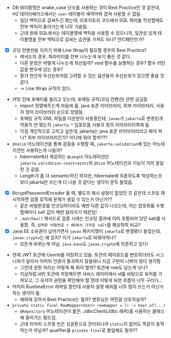 - DB 테이블명은 snake_case 단수를 사용하는 것이 Best Practice인 것 같은데, H2 데이터베이스에서는 `user` 테이블이 예약어와 겹쳐 사용할 수 없음.
  - 일단 백틱으로 감싸두긴 했는데, 리포지토리 코드에서 SQL 쿼리를 작성할때도 전부 백틱이 들어가는게 너무 거슬림.
  - 근데 원래 SQL에서는 테이블명에 백틱을 사용할 수 있으니까, 일관성 있게 테이블명을 전부 백틱으로 감싸는 습관을 가져도 되나? 안티패턴인가?
- [x] 코딩 컨벤션을 지키기 위해 Line Wrap이 필요할 경우의 Best Practice?
  - 메서드의 경우, 파라미터를 전부 나누는게 보기 좋은 것 같다.
  - 다른 문장은 어떻게 나누는게 최선일까? void 함수를 실행하는 경우? 함수 리턴값을 변수에 담는 경우?
  - 뭔가 연산자 우선순위처럼 고려할 수 있는 옵션들의 우선순위가 있으면 좋을 것 같다.
  - -> Line Wrap 규칙이 있다. 
- 커밋 전에 포매터를 돌리고 있는데, 포매팅 규칙(코딩 컨벤션) 관련 궁금증
  - import 정렬해주는게 마음에 듦. java 표준 라이브러리, 외부 라이브러리, 사용자 정의 라이브러리 순으로 정렬됨.
  - 포매팅 규칙 XML 파일을 다운받아 사용중인데, `javax`가 `jakarta`로 변경된개 적용이 안 됐는지 `jakarta.*` 임포트를 사용자 정의 라이브러리쪽에 둠
  - 이걸 개인적으로 고치고 싶은데, jakarta는 java 표준 라이브러리라고 봐야 하나? 외부 라이브러리인가? 어디에 둬야 할까???
- `@Valid` 어노테이션을 통해 검증을 수행할 때, `jakarta.validation`에 있는 어노테이션만 사용하는게 나을까?
  - hibernate에서 제공하는 `@Length` 어노테이션은 `jakarta.validation.constraints`의 `@Size` 어노테이션과 기능이 거의 동일한 것 같음.
  - Length가 좀 더 semantic하긴 하지만, hibernate에 의존하도록 작성하는것보다 jakarta만 쓰는게 더 나을 것 같다는 생각이 문득 들었음.
- [x] BcryptPasswordEncoder 쓸 때, 별도의 해시 설정이 없었던 것 같은데 스프링 재시작하면 검증 로직에 문제가 생길 수 있는거 아닌가??
  - 같은 비밀번호를 인코딩하더라도 매번 다른 값이 나오는데, 이는 암호화를 수행할때마다 salt 값이 매번 달라지기 때문임!
  - `.matches()` 메서드로 검증 시에는 인코딩 결과에 이미 포함되어 있던 salt를 사용함. 즉, `입력된 비밀번호 + db에서 가져온 salt`를 해싱하여 비교!!
- [x] Java EE 소유권이 넘어가면서 `javax` 패키지명이 `jakarta`로 변경됐다 들었는데, `javax.crypto`는 왜 있지? 이거 `jakarta`로 바꿔야하나?
  - 모든게 바뀌는게 아님. `java.base`도 `javax.crypto`에 의존하고 있다!
- 현재 JWT 토큰에 UserId를 저장하고 있음. 토큰의 페이로드를 변조하더라도 시그니처가 달라서 어차피 인증이 통과하지 않을테니 지금 구현이 나쁘지 않다 생각함
  - 그런데 권한 처리는 어떻게 해 줘야 할까? 토큰에 role도 담는게 낫나?
  - 지금처럼 id만 토큰에 저장해두면 서비스 레이어에서 id를 바탕으로 유저를 가져오고, 그 유저의 권한을 확인해야 할 텐데 이렇게 되면 흐름이 너무 구리다...
- 어차피 RuntimeError 래퍼일 뿐인데 사용자 설정 예외를 너무 많이 쓰는거 아닌가 하는 생각이 듦.
  - 예외에 있어서 Best Practice는 뭘까? 멘토님은 어떤걸 선호하실까?
- `private static final RowMapper<User> rowmapper = () -> User.of(...)`
  - `@Repository` 어노테이션이 붙은, JdbcClient(Jdbc 래퍼)를 사용하는 클래스에 들어가는 필드임.
  - 근데 어차피 스프링 빈은 싱글톤으로 관리되니까 `static`이 없어도 똑같이 동작하는거 아닐까? qualifier를 `private final`로 통일해도 될까??
